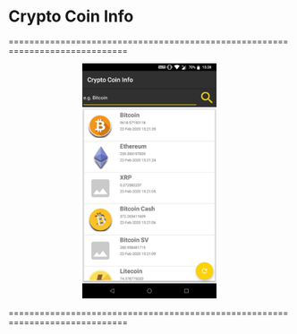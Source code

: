 # Crypto Coin Info

=============================================================================
<p align="center">
  <img src="https://raw.githubusercontent.com/pankaj046/Crypto-Coin-Info/master/screenshot.png" width="240" height="420" title="Crypto Coin Info">
</p>
=============================================================================
